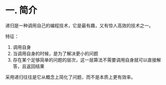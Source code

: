 # 一. 简介
递归是一种调用自己的编程技术，它是最有趣，又有惊人高效的技术之一。


特征：
1. 调用自身
2. 当调用自身的时候，是为了解决更小的问题
3. 存在某个足够简单的问题的层次，这一层算法不需要调用自身就可以直接解答，且返回结果


采用递归往往是它从概念上简化了问题，而不是本质上更有效率。